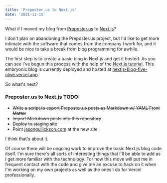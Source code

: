```yaml
---
title: 'Preposter.us to Next.js'
date: '2021-11-15'
---
```


What if I moved my blog from [Preposter.us](https://preposter.us) to [Next.js](https://nextjs.org)?

I don't plan on abandoning the Preposter.us project, but I'd like to get more intimate with the software that comes from the company I work for, and it would be nice to take a break from blog programming for awhile.

The first step is to create a basic blog in Next.js and get it hosted.  As you can see I've begun this process with the help of the [Next.js tutorial](https://nextjs.org/learn/basics/create-nextjs-app).  This embryonic blog is currently deployed and hosted at [nextjs-blog-five-olive.vercel.app](https://nextjs-blog-five-olive.vercel.app/).

So what's next?

### Preposter.us to Next.js TODO:

* ~~Write a script to export Preposter.us posts as Markdown w/ YAML Front Matter~~
* ~~Import Markdown posts into this repository~~
* ~~Deploy to staging site~~
* Point [jasongullickson.com](https://jasongullickson.com) at the new site

I think that's about it.

Of course there will be ongoing work to improve the basic Next.js blog code itself.  I'm sure there's all sorts of interesting things that I'll be able to add as I get more familiar with the technology.  For now this move will put me in frequent contact with the code and give me an excuse to hack on it when I'm working on my own projects as well as the ones I do for Vercel professionally.



